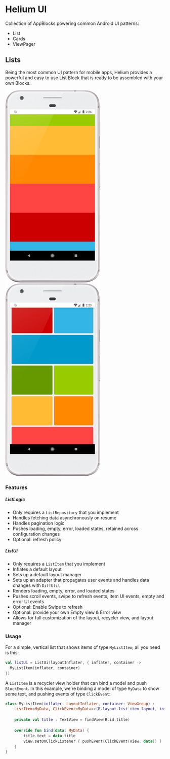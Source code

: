# Helium UI

Collection of AppBlocks powering common Android UI patterns:

- List
- Cards
- ViewPager

## Lists

Being the most common UI pattern for mobile apps, Helium provides a powerful and easy to use List Block that is ready to be assembled with your own Blocks.

<img src="/docs/images/list2.png" width=300> <img src="/docs/images/list.png" width=300>

### Features

##### ListLogic

- Only requires a `ListRepository` that you implement
- Handles fetching data asynchronously on resume
- Handles pagination logic
- Pushes loading, empty, error, loaded states, retained across configuration changes
- Optional: refresh policy

##### ListUi

- Only requires a `ListItem` that you implement
- Inflates a default layout
- Sets up a default layout manager
- Sets up an adapter that propagates user events and handles data changes with `DiffUtil`
- Renders loading, empty, error, and loaded states
- Pushes scroll events, swipe to refresh events, item UI events, empty and error UI events
- Optional: Enable Swipe to refresh
- Optional: provide your own Empty view & Error view
- Allows for full customization of the layout, recycler view, and layout manager

### Usage

For a simple, vertical list that shows items of type `MyListItem`, all you need is this:

```kotlin
val listUi = ListUi(layoutInflater, { inflater, container ->
  MyListItem(inflater, container)
})
```

A `ListItem` is a recycler view holder that can bind a model and push `BlockEvent`. In this example, we're binding a model of type `MyData` to show some text, and pushing events of type `ClickEvent`:

```kotlin
class MyListItem(inflater: LayoutInflater, container: ViewGroup) :
    ListItem<MyData, ClickEvent<MyData>>(R.layout.list_item_layout, inflater, container) {

    private val title : TextView = findView(R.id.title)

    override fun bind(data: MyData) {
        title.text = data.title
        view.setOnClickListener { pushEvent(ClickEvent(view, data)) }
    }
}
```
